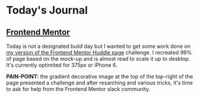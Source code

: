 # Today's Journal

## [Frontend Mentor](https://www.frontendmentor.io/challenges)
Today is not a designated build day but I wanted to get some work done on [my version of the Frontend Mentor Huddle page](https://bviengineer.github.io/frontendmentor.io-huddle-landing-page/index.html) challenge. I recreated 99% of page based on the mock-up and is almost read to scale it up to desktop. It's currently optimited for 375px or iPhone 6.

**PAIN-POINT:** the gradient decorative image at the top of the top-right of the page presented a challenge and after resarching and various tricks, it's time to ask for help from the Frontend Mentor slack community. 